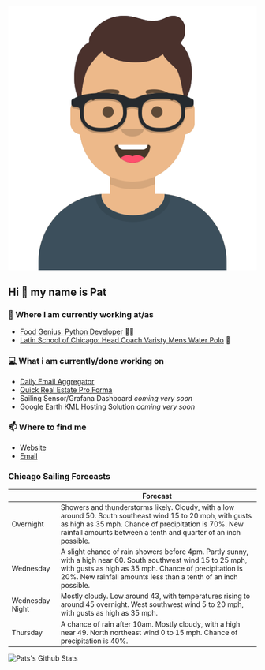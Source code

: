 [![Social banner for p-j-falconer](https://raw.githubusercontent.com/P-J-FALCONER/P-J-FALCONER/master/assets/avataaars.svg)](https://patfalconer.com/)
## Hi :wave: my name is Pat

### 💼 Where I am currently working at/as
- [Food Genius: Python Developer](https://getfoodgenius.com/) 🍔🐍
- [Latin School of Chicago: Head Coach Varisty Mens Water Polo](https://www.latinschool.org/) 🤽


### 💻 What i am currently/done working on
 - [Daily Email Aggregator](https://github.com/P-J-FALCONER/dott_daily_mail)
 - [Quick Real Estate Pro Forma](https://github.com/P-J-FALCONER/henry)
 - Sailing Sensor/Grafana Dashboard *coming very soon*
 - Google Earth KML Hosting Solution *coming very soon*

### 📫 Where to find me
 - [Website](https://patfalconer.com/)
 - [Email](mailto:patrick.j.falconer@gmail.com)


### Chicago Sailing Forecasts
|   | Forecast  |
|---|---|
| Overnight | Showers and thunderstorms likely. Cloudy, with a low around 50. South southeast wind 15 to 20 mph, with gusts as high as 35 mph. Chance of precipitation is 70%. New rainfall amounts between a tenth and quarter of an inch possible. |
| Wednesday | A slight chance of rain showers before 4pm. Partly sunny, with a high near 60. South southwest wind 15 to 25 mph, with gusts as high as 35 mph. Chance of precipitation is 20%. New rainfall amounts less than a tenth of an inch possible. |
| Wednesday Night | Mostly cloudy. Low around 43, with temperatures rising to around 45 overnight. West southwest wind 5 to 20 mph, with gusts as high as 35 mph. |
| Thursday | A chance of rain after 10am. Mostly cloudy, with a high near 49. North northeast wind 0 to 15 mph. Chance of precipitation is 40%. |

![Pats's Github Stats](https://github-readme-stats.vercel.app/api?username=p-j-falconer&show_icons=true&theme=radical)

